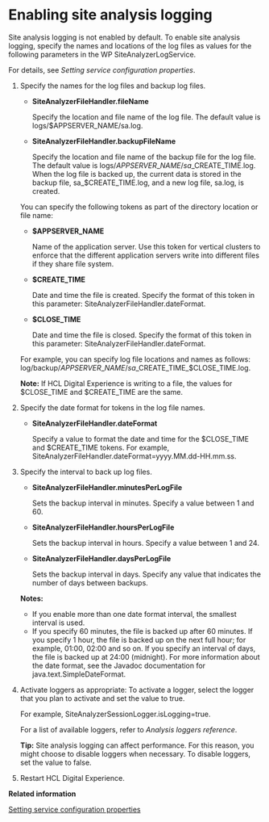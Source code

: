 # Enabling site analysis logging

Site analysis logging is not enabled by default. To enable site analysis logging, specify the names and locations of the log files as values for the following parameters in the WP SiteAnalyzerLogService.

For details, see *Setting service configuration properties*.

1.  Specify the names for the log files and backup log files.

    -   **SiteAnalyzerFileHandler.fileName**

        Specify the location and file name of the log file. The default value is logs/$APPSERVER\_NAME/sa.log.

    -   **SiteAnalyzerFileHandler.backupFileName**

        Specify the location and file name of the backup file for the log file. The default value is logs/$APPSERVER\_NAME/sa\_$CREATE\_TIME.log. When the log file is backed up, the current data is stored in the backup file, sa\_$CREATE\_TIME.log, and a new log file, sa.log, is created.

    You can specify the following tokens as part of the directory location or file name:

    -   **$APPSERVER\_NAME**

        Name of the application server. Use this token for vertical clusters to enforce that the different application servers write into different files if they share file system.

    -   **$CREATE\_TIME**

        Date and time the file is created. Specify the format of this token in this parameter: SiteAnalyzerFileHandler.dateFormat.

    -   **$CLOSE\_TIME**

        Date and time the file is closed. Specify the format of this token in this parameter: SiteAnalyzerFileHandler.dateFormat.

    For example, you can specify log file locations and names as follows: log/backup/$APPSERVER\_NAME/sa\_$CREATE\_TIME\_$CLOSE\_TIME.log.

    **Note:** If HCL Digital Experience is writing to a file, the values for $CLOSE\_TIME and $CREATE\_TIME are the same.

2.  Specify the date format for tokens in the log file names.

    -   **SiteAnalyzerFileHandler.dateFormat**

        Specify a value to format the date and time for the $CLOSE\_TIME and $CREATE\_TIME tokens. For example, SiteAnalyzerFileHandler.dateFormat=yyyy.MM.dd-HH.mm.ss.

3.  Specify the interval to back up log files.

    -   **SiteAnalyzerFileHandler.minutesPerLogFile**

        Sets the backup interval in minutes. Specify a value between 1 and 60.

    -   **SiteAnalyzerFileHandler.hoursPerLogFile**

        Sets the backup interval in hours. Specify a value between 1 and 24.

    -   **SiteAnalyzerFileHandler.daysPerLogFile**

        Sets the backup interval in days. Specify any value that indicates the number of days between backups.

    **Notes:**

    -   If you enable more than one date format interval, the smallest interval is used.
    -   If you specify 60 minutes, the file is backed up after 60 minutes. If you specify 1 hour, the file is backed up on the next full hour; for example, 01:00, 02:00 and so on. If you specify an interval of days, the file is backed up at 24:00 \(midnight\). For more information about the date format, see the Javadoc documentation for java.text.SimpleDateFormat.
4.  Activate loggers as appropriate: To activate a logger, select the logger that you plan to activate and set the value to true.

    For example, SiteAnalyzerSessionLogger.isLogging=true.

    For a list of available loggers, refer to *Analysis loggers reference*.

    **Tip:** Site analysis logging can affect performance. For this reason, you might choose to disable loggers when necessary. To disable loggers, set the value to false.

5.  Restart HCL Digital Experience.



**Related information**  


[Setting service configuration properties](../admin-system/adsetcfg.md)

